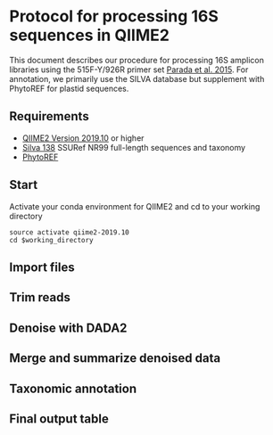 # Protocol for processing 16S sequences in QIIME2

This document describes our procedure for processing 16S amplicon libraries using the 515F-Y/926R primer set [Parada et al. 2015](https://doi.org/10.1111/1462-2920.13023). For annotation, we primarily use the SILVA database but supplement with PhytoREF for plastid sequences. 

## Requirements
* [QIIME2 Version 2019.10](https://docs.qiime2.org/2019.10/) or higher
* [Silva 138](https://docs.qiime2.org/2020.8/data-resources/?highlight=silva) SSURef NR99 full-length sequences and taxonomy
* [PhytoREF](http://phytoref.sb-roscoff.fr/)

## Start

Activate your conda environment for QIIME2 and cd to your working directory

```
source activate qiime2-2019.10
cd $working_directory
```

## Import files

## Trim reads

## Denoise with DADA2

## Merge and summarize denoised data

## Taxonomic annotation

## Final output table
